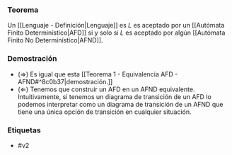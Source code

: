 ### Teorema
Un [[Lenguaje - Definición|Lenguaje]] es $L$ es aceptado por un [[Autómata Finito Determinístico|AFD]] si y solo si $L$ es aceptado por algún [[Autómata Finito No Determinístico|AFND]].
### Demostración
- $(⇒)$ Es igual que esta [[Teorema 1 - Equivalencia AFD - AFND#^8c0b37|demostración.]]
- $(⇐)$ Tenemos que construir un AFD en un AFND equivalente. Intuitivamente, si tenemos un diagrama de transición de un AFD lo podemos interpretar como un diagrama de transición de un AFND que tiene una única opción de transición en cualquier situación.
### Etiquetas
- #v2